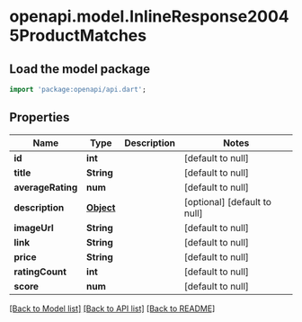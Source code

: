 # openapi.model.InlineResponse20045ProductMatches

## Load the model package
```dart
import 'package:openapi/api.dart';
```

## Properties
Name | Type | Description | Notes
------------ | ------------- | ------------- | -------------
**id** | **int** |  | [default to null]
**title** | **String** |  | [default to null]
**averageRating** | **num** |  | [default to null]
**description** | [**Object**](Object.md) |  | [optional] [default to null]
**imageUrl** | **String** |  | [default to null]
**link** | **String** |  | [default to null]
**price** | **String** |  | [default to null]
**ratingCount** | **int** |  | [default to null]
**score** | **num** |  | [default to null]

[[Back to Model list]](../README.md#documentation-for-models) [[Back to API list]](../README.md#documentation-for-api-endpoints) [[Back to README]](../README.md)



